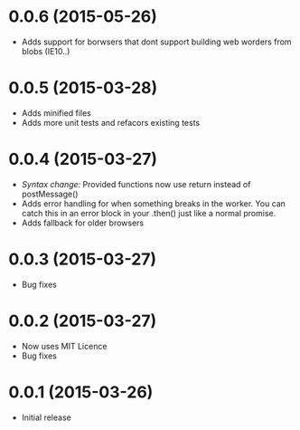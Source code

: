 # 0.0.6 (2015-05-26)
 - Adds support for borwsers that dont support building web worders from blobs (IE10..)

# 0.0.5 (2015-03-28)
 - Adds minified files
 - Adds more unit tests and refacors existing tests

# 0.0.4 (2015-03-27)
 - *Syntax change:* Provided functions now use return instead of postMessage()
 - Adds error handling for when something breaks in the worker. You can catch this in an error block in your .then() just like a normal promise.
 - Adds fallback for older browsers

# 0.0.3 (2015-03-27)
 - Bug fixes

# 0.0.2 (2015-03-27)
 - Now uses MIT Licence
 - Bug fixes

# 0.0.1 (2015-03-26)
 - Initial release
